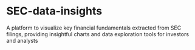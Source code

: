 # SEC-data-insights
A platform to visualize key financial fundamentals extracted from SEC filings, providing insightful charts and data exploration tools for investors and analysts
